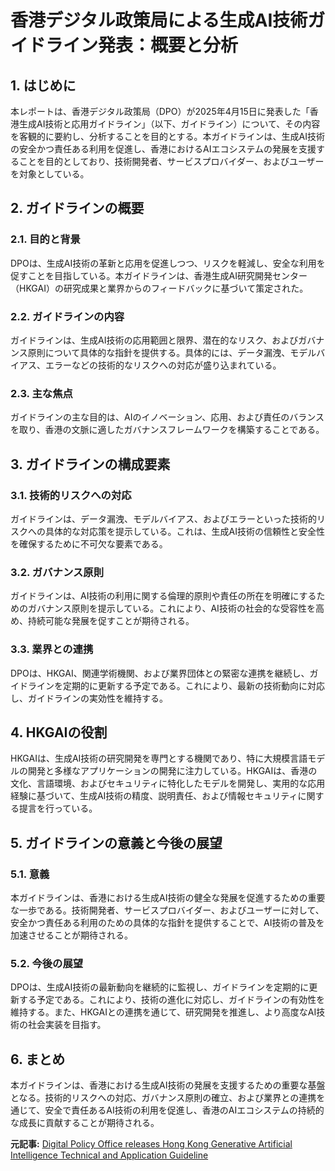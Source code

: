 # 香港デジタル政策局による生成AI技術ガイドライン発表：概要と分析

## 1. はじめに

本レポートは、香港デジタル政策局（DPO）が2025年4月15日に発表した「香港生成AI技術と応用ガイドライン」（以下、ガイドライン）について、その内容を客観的に要約し、分析することを目的とする。本ガイドラインは、生成AI技術の安全かつ責任ある利用を促進し、香港におけるAIエコシステムの発展を支援することを目的としており、技術開発者、サービスプロバイダー、およびユーザーを対象としている。

## 2. ガイドラインの概要

### 2.1. 目的と背景

DPOは、生成AI技術の革新と応用を促進しつつ、リスクを軽減し、安全な利用を促すことを目指している。本ガイドラインは、香港生成AI研究開発センター（HKGAI）の研究成果と業界からのフィードバックに基づいて策定された。

### 2.2. ガイドラインの内容

ガイドラインは、生成AI技術の応用範囲と限界、潜在的なリスク、およびガバナンス原則について具体的な指針を提供する。具体的には、データ漏洩、モデルバイアス、エラーなどの技術的なリスクへの対応が盛り込まれている。

### 2.3. 主な焦点

ガイドラインの主な目的は、AIのイノベーション、応用、および責任のバランスを取り、香港の文脈に適したガバナンスフレームワークを構築することである。

## 3. ガイドラインの構成要素

### 3.1. 技術的リスクへの対応

ガイドラインは、データ漏洩、モデルバイアス、およびエラーといった技術的リスクへの具体的な対応策を提示している。これは、生成AI技術の信頼性と安全性を確保するために不可欠な要素である。

### 3.2. ガバナンス原則

ガイドラインは、AI技術の利用に関する倫理的原則や責任の所在を明確にするためのガバナンス原則を提示している。これにより、AI技術の社会的な受容性を高め、持続可能な発展を促すことが期待される。

### 3.3. 業界との連携

DPOは、HKGAI、関連学術機関、および業界団体との緊密な連携を継続し、ガイドラインを定期的に更新する予定である。これにより、最新の技術動向に対応し、ガイドラインの実効性を維持する。

## 4. HKGAIの役割

HKGAIは、生成AI技術の研究開発を専門とする機関であり、特に大規模言語モデルの開発と多様なアプリケーションの開発に注力している。HKGAIは、香港の文化、言語環境、およびセキュリティに特化したモデルを開発し、実用的な応用経験に基づいて、生成AI技術の精度、説明責任、および情報セキュリティに関する提言を行っている。

## 5. ガイドラインの意義と今後の展望

### 5.1. 意義

本ガイドラインは、香港における生成AI技術の健全な発展を促進するための重要な一歩である。技術開発者、サービスプロバイダー、およびユーザーに対して、安全かつ責任ある利用のための具体的な指針を提供することで、AI技術の普及を加速させることが期待される。

### 5.2. 今後の展望

DPOは、生成AI技術の最新動向を継続的に監視し、ガイドラインを定期的に更新する予定である。これにより、技術の進化に対応し、ガイドラインの有効性を維持する。また、HKGAIとの連携を通じて、研究開発を推進し、より高度なAI技術の社会実装を目指す。

## 6. まとめ

本ガイドラインは、香港における生成AI技術の発展を支援するための重要な基盤となる。技術的リスクへの対応、ガバナンス原則の確立、および業界との連携を通じて、安全で責任あるAI技術の利用を促進し、香港のAIエコシステムの持続的な成長に貢献することが期待される。



**元記事:** [Digital Policy Office releases Hong Kong Generative Artificial Intelligence Technical and Application Guideline](https://www.info.gov.hk/gia/general/202504/15/P2025041500227.htm)